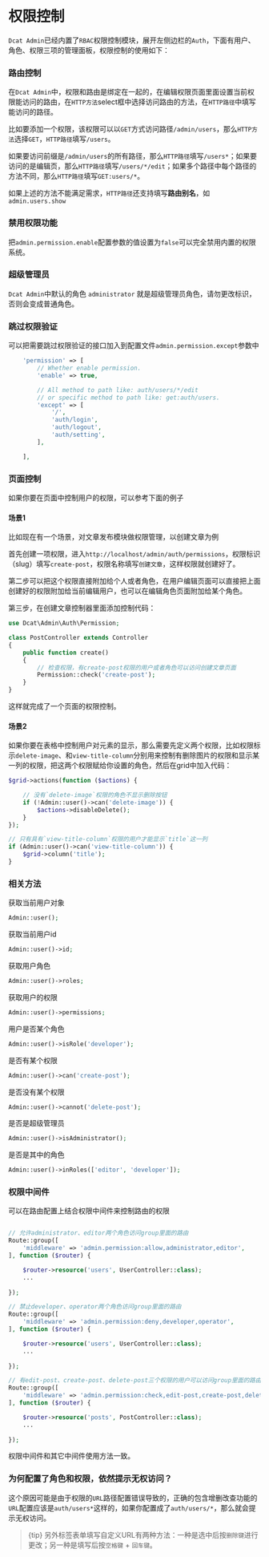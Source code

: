 # 权限控制

`Dcat Admin`已经内置了`RBAC`权限控制模块，展开左侧边栏的`Auth`，下面有用户、角色、权限三项的管理面板，权限控制的使用如下：

### 路由控制

在`Dcat Admin`中，权限和路由是绑定在一起的，在编辑权限页面里面设置当前权限能访问的路由，在`HTTP方法`select框中选择访问路由的方法，在`HTTP路径`中填写能访问的路径。

比如要添加一个权限，该权限可以以`GET`方式访问路径`/admin/users`，那么`HTTP方法`选择`GET`，`HTTP路径`填写`/users`。


如果要访问前缀是`/admin/users`的所有路径，那么`HTTP路径`填写`/users*`；如果要访问的是编辑页，那么`HTTP路径`填写`/users/*/edit`；如果多个路径中每个路径的方法不同，那么`HTTP路径`填写`GET:users/*`。


如果上述的方法不能满足需求，`HTTP路径`还支持填写**路由别名**，如`admin.users.show`


### 禁用权限功能

把`admin.permission.enable`配置参数的值设置为`false`可以完全禁用内置的权限系统。

### 超级管理员

`Dcat Admin`中默认的角色 `administrator` 就是超级管理员角色，请勿更改标识，否则会变成普通角色。

### 跳过权限验证

可以把需要跳过权限验证的接口加入到配置文件`admin.permission.except`参数中

```php
	'permission' => [
		// Whether enable permission.
		'enable' => true,

		// All method to path like: auth/users/*/edit
		// or specific method to path like: get:auth/users.
		'except' => [
			'/',
			'auth/login',
			'auth/logout',
			'auth/setting',
		],

	],
```

### 页面控制

如果你要在页面中控制用户的权限，可以参考下面的例子

#### 场景1

比如现在有一个场景，对文章发布模块做权限管理，以创建文章为例

首先创建一项权限，进入`http://localhost/admin/auth/permissions`，权限标识（slug）填写`create-post`，权限名称填写`创建文章`，这样权限就创建好了。

第二步可以把这个权限直接附加给个人或者角色，在用户编辑页面可以直接把上面创建好的权限附加给当前编辑用户，也可以在编辑角色页面附加给某个角色。

第三步，在创建文章控制器里面添加控制代码：
```php
use Dcat\Admin\Auth\Permission;

class PostController extends Controller
{
    public function create()
    {
        // 检查权限，有create-post权限的用户或者角色可以访问创建文章页面
        Permission::check('create-post');
    }
}
```
这样就完成了一个页面的权限控制。

#### 场景2

如果你要在表格中控制用户对元素的显示，那么需要先定义两个权限，比如权限标示`delete-image`、和`view-title-column`分别用来控制有删除图片的权限和显示某一列的权限，把这两个权限赋给你设置的角色，然后在grid中加入代码：
```php
$grid->actions(function ($actions) {

    // 没有`delete-image`权限的角色不显示删除按钮
    if (!Admin::user()->can('delete-image')) {
        $actions->disableDelete();
    }
});

// 只有具有`view-title-column`权限的用户才能显示`title`这一列
if (Admin::user()->can('view-title-column')) {
    $grid->column('title');
}
```

### 相关方法

获取当前用户对象
```php
Admin::user();
```

获取当前用户id
```php
Admin::user()->id;
```

获取用户角色
```php
Admin::user()->roles;
```

获取用户的权限
```php
Admin::user()->permissions;
```

用户是否某个角色
```php
Admin::user()->isRole('developer');
```

是否有某个权限
```php
Admin::user()->can('create-post');
```

是否没有某个权限
```php
Admin::user()->cannot('delete-post');
```

是否是超级管理员
```php
Admin::user()->isAdministrator();
```

是否是其中的角色
```php
Admin::user()->inRoles(['editor', 'developer']);
```

### 权限中间件

可以在路由配置上结合权限中间件来控制路由的权限

```php

// 允许administrator、editor两个角色访问group里面的路由
Route::group([
    'middleware' => 'admin.permission:allow,administrator,editor',
], function ($router) {

    $router->resource('users', UserController::class);
    ...
    
});

// 禁止developer、operator两个角色访问group里面的路由
Route::group([
    'middleware' => 'admin.permission:deny,developer,operator',
], function ($router) {

    $router->resource('users', UserController::class);
    ...
    
});

// 有edit-post、create-post、delete-post三个权限的用户可以访问group里面的路由
Route::group([
    'middleware' => 'admin.permission:check,edit-post,create-post,delete-post',
], function ($router) {

    $router->resource('posts', PostController::class);
    ...
    
});
```

权限中间件和其它中间件使用方法一致。

### 为何配置了角色和权限，依然提示无权访问？

这个原因可能是由于权限的`URL`路径配置错误导致的，正确的包含增删改查功能的`URL`配置应该是`auth/users*`这样的，如果你配置成了`auth/users/*`，那么就会提示无权访问。

> {tip} 另外标签表单填写自定义URL有两种方法：一种是选中后按`删除键`进行更改；另一种是填写后按`空格键` + `回车键`。

